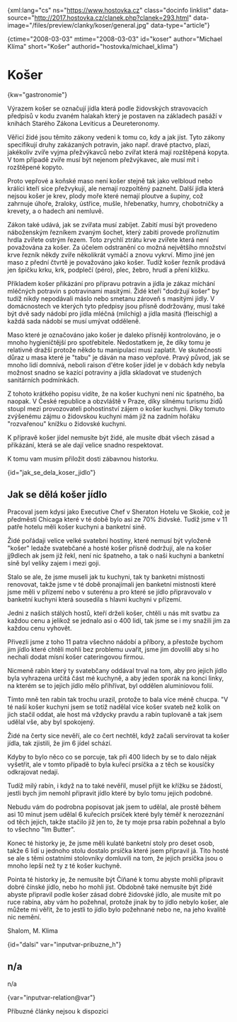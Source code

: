 
{xml:lang="cs" ns="https://www.hostovka.cz" class="docinfo linklist" data-source="http://2017.hostovka.cz/clanek.php?clanek=293.html" data-image="/files/preview/clanky/koser/general.jpg" data-type="article"}

{ctime="2008-03-03" mtime="2008-03-03" id="koser" author="Michael Klíma" short="Košer" authorid="hostovka/michael_klima"}

# Košer

<!-- generated attribute kw by user_updatekw.sh on 2020-07-05, do not edit -->

{kw="gastronomie"}

Výrazem košer se označují jídla která podle židovských stravovacích předpisů v kodu zvaném halakah který je postaven na základech pasáží v knihách Starého Zákona Leviticus a Deureteronomy.

Věřicí židé jsou těmito zákony vedeni k tomu co, kdy a jak jíst. Tyto zákony specifikují druhy zakázaných potravin, jako např. dravé ptactvo, plazi, jakékoliv zvíře vyjma přežvýkavců nebo zvířat která mají rozštěpená kopyta. V tom případě zvíře musí být nejenom přežvýkavec, ale musí mít i rozštěpené kopyto.

Proto vepřové a koňské maso není košer stejně tak jako velbloud nebo králíci kteří sice přežvykují, ale nemají rozpoltěný pazneht. Další jídla která nejsou košer je krev, plody moře které nemají ploutve a šupiny, což zahrnuje úhoře, žraloky, ústřice, mušle, hřebenatky, humry, chobotničky a krevety, a o hadech ani nemluvě.

Zákon také udává, jak se zvířata musí zabíjet. Zabití musí být provedeno náboženským řezníkem zvaným šochet, který zabiti provede proříznutím hrdla zvířete ostrým řezem. Toto zrychlí ztrátu krve zvířete která není považována za košer. Za účelem odstranění co možná největšího množství krve řezník někdy zvíře několikrát vymáčí a znovu vykrví. Mimo jiné jen maso z přední čtvrtě je považováno jako košer. Tudíž košer řezník prodává jen špičku krku, krk, podplečí (péro), plec, žebro, hrudí a pření kližku.

Příkladem košer přikázání pro přípravu potravin a jídla je zákaz míchání mléčných potravin s potravinami masitými. Židé kteří "dodržují košer" by tudíž nikdy nepodávali máslo nebo smetanu zároveň s masitými jídly. V domácnostech ve kterých tyto předpisy jsou přísně dodržovány, musí také být dvě sady nádobí pro jídla mléčná (milchig) a jídla masitá (fleischig) a každá sada nádobí se musí umývat odděleně.

Maso které je označováno jako košer je daleko přísněji kontrolováno, je o mnoho hygieničtější pro spotřebitele. Nedostatkem je, že díky tomu je relativně dražší protože někdo tu manipulaci musí zaplatit. Ve skutečnosti důraz u masa které je "tabu" je dáván na maso vepřové. Pravý původ, jak se mnoho lidí domnívá, neboli raison d'étre košer jídel je v dobách kdy nebyla možnost snadno se kazící potraviny a jídla skladovat ve studených sanitárních podmínkách.

Z tohoto krátkého popisu vidíte, že na košer kuchyni není nic špatného, ba naopak. V České republice a obzvláště v Praze, díky silnému turismu židů stoupl mezi provozovateli pohostinství zájem o košer kuchyni. Díky tomuto zvýšenému zájmu o židovskou kuchyni mám již na zadním hořáku "rozvařenou" knížku o židovské kuchyni.

K přípravě košer jídel nemusíte být židé, ale musíte dbát všech zásad a přikázání, která se ale dají velice snadno respektovat.

K tomu vam musim přiložit dosti zábavnou historku.

{id="jak\_se\_dela\_koser\_jidlo"}

## Jak se dělá košer jídlo

Pracoval jsem kdysi jako Executive Chef v Sheraton Hotelu ve Skokie, což je předměstí Chicaga které v té době bylo asi ze 70% židvské. Tudíž jsme v 11 patře hotelu měli košer kuchyni a banketní sině.

Židé pořádaji velice velké svatební hostiny, které nemusí být vyloženě "košer" ledaže svatebčané a hosté košer přísně dodržují, ale na košer jj9dlech ak jsem již řekl, není nic špatneho, a tak o naši kuchyni a banketní síně byl veliky zajem i mezi goji.

Stalo se ale, že jsme museli jak tu kuchyni, tak ty banketni místnosti renovovat, takže jsme v té době pronajímali jen banketní mistnosti které jsme měli v přízemí nebo v suterénu a pro které se jídlo připravovalo v banketní kuchyni která sousedila s hlavni kuchyni v přízemí.

Jedni z našich stálých hostů, kteří drželi košer, chtěli u nás mít svatbu za každou cenu a jelikož se jednalo asi o 400 lidí, tak jsme se i my snažili jim za každou cenu vyhovět.

Přivezli jsme z toho 11 patra všechno nádobí a příbory, a přestože bychom jim jídlo které chtěli mohli bez problemu uvařit, jsme jim dovolili aby si ho nechali dodat mísní košer cateringovou firmou.

Nicmeně rabín který ty svatebčany oddával trval na tom, aby pro jejich jídlo byla vyhrazena určitá část mé kuchyně, a aby jeden sporák na konci linky, na kterém se to jejich jídlo mělo přihřívat, byl oddělen aluminiovou folií.

Tímto mně ten rabín tak trochu urazil, protože to bala více méně chucpa. "V té naší košer kuchyni jsem se totiž nadělal více košer svateb než kolik on jich stačil oddat, ale host má vždycky pravdu a rabín tuplovaně a tak jsem udělal vše, aby byl spokojený.

Židé na čerty sice nevěří, ale co čert nechtěl, když začali servírovat ta košer jídla, tak zjistili, že jim 6 jídel schází.

Kdyby to bylo něco co se porcuje, tak při 400 lidech by se to dalo nějak vyšetřit, ale v tomto případě to byla kuřecí prsíčka a z těch se kousíčky odkrajovat nedají.

Tudíž milý rabín, i když na to také nevěřil, musel přijít ke křížku se žádostí, jestli bych jim nemohl připravit jídlo které by bylo tomu jejich podobné.

Nebudu vám do podrobna popisovat jak jsem to udělal, ale prostě během asi 10 minut jsem udělal 6 kuřecích prsíček které byly téměř k nerozeznání od těch jejich, takže stačilo již jen to, že ty moje prsa rabín požehnal a bylo to všechno "Im Butter".

Konec té historky je, že jsme měli kulaté banketní stoly pro deset osob, takže 6 lidí u jednoho stolu dostalo prsíčka které jsem připravil já. Tito hosté se ale s těmi ostatními stolovníky domluvili na tom, že jejich prsíčka jsou o mnoho lepší než ty z té košer kuchyně.

Pointa té historky je, že nemusíte být Číňané k tomu abyste mohli připravit dobré čínské jídlo, nebo ho mohli jíst. Obdobně také nemusíte být židé abyste připravil podle košer zásad dobré židovské jídlo, ale musíte mít po ruce rabína, aby vám ho požehnal, protože jinak by to jídlo nebylo košer, ale můžete mi věřit, že to jestli to jídlo bylo požehnané nebo ne, na jeho kvalitě nic nemění.

Shalom, M. Klima

{id="dalsi" var="inputvar-pribuzne_h"}

## n/a

n/a

{var="inputvar-relation@var"}

Příbuzné články nejsou k dispozici


